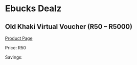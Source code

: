 
# Ebucks Dealz
## Old Khaki Virtual Voucher (R50 – R5000)
[Product Page](https://www.ebucks.com/web/shop/productSelected.do?prodId=280721227&catId=227677169)

Price: R50

Savings: 


	